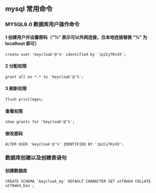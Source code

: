 ## mysql 常用命令


### MYSQL8.0 数据库用户操作命令

#### 1 创建用户并设置密码（“%” 表示可以外网连接，仅本地连接替换 “%” 为 localhost 即可）
```
create user 'keycloak'@'%' identified by 'Jp2CyTKsVX';
```
#### 2 分配权限
```
grant all on *.* to 'keycloak'@'%';
```
#### 3 刷新权限
```
flush privileges;
```
#### 查看权限
```
show grants for 'keycloak'@'%';
```

#### 修改密码
```
ALTER USER 'keycloak'@'%' IDENTIFIED BY 'Jp2CyTKsVX';

```



### 数据库创建以及创建表语句

#### 创建数据库
```
CREATE SCHEMA `keycloak_my` DEFAULT CHARACTER SET utf8mb4 COLLATE utf8mb4_bin ;
```
